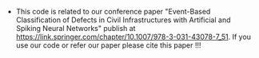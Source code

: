 * This code is related to our conference paper "Event-Based Classification of Defects in Civil Infrastructures with Artificial and Spiking Neural Networks" publish at 
https://link.springer.com/chapter/10.1007/978-3-031-43078-7_51. If you use our code or refer our paper please cite this paper !!!

